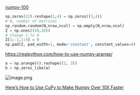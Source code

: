 

[numpy-100](https://github.com/rougier/numpy-100)



```python
np.zeros(12).reshape(3,4) = np.zeros((3,4))
# N, number of matrices
np.random.random(N,nrow,ncol) = np.empty(N,nrow,ncol)
Z = np.ones((10,10))
# Change 1 to 0
Z[1:-1,1:4] = 0
np.pad(Z, pad_width=1, mode='constant', constant_values=0)
```



https://realpython.com/how-to-use-numpy-arange/

```python
a = np.arange(6).reshape((2, 3))
b = np.zeros_like(a)
```



![image.png](https://i.loli.net/2020/01/17/nINBl2itZQ36S79.png)



[Here’s How to Use CuPy to Make Numpy Over 10X Faster](https://towardsdatascience.com/heres-how-to-use-cupy-to-make-numpy-700x-faster-4b920dda1f56)